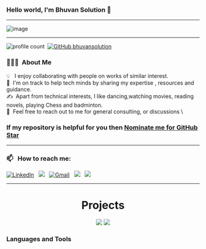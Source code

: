 ### Hello world, I'm Bhuvan Solution  👋 

-----

<p align="center">
 
![image](https://user-images.githubusercontent.com/61057666/169029838-74df663d-2e62-4d77-bdff-b43f7d63f00f.png)

</p>

-----

![profile count](https://komarev.com/ghpvc/?username=bhuvansolution&color=red)&nbsp;
[![GitHub bhuvansolution](https://img.shields.io/github/followers/bhuvansolution?label=follow&style=social)](https://github.com/bhuvansolution)&nbsp;
### 👨🏻‍💻 &nbsp;About Me

💡 &nbsp; I enjoy collaborating with people on works of similar interest.\
🌱 &nbsp;I'm on track to help tech minds by sharing my expertise , resources and guidance.\
✍️ &nbsp;Apart from technical interests, I like dancing,watching movies, reading novels, playing Chess and badminton.\
💬 &nbsp;Feel free to reach out to me for general consulting, or discussions \

### If my repository is helpful for you then [Nominate me for GitHub Star](https://stars.github.com/nominate/)

-----
### 📫 &nbsp; How to reach me:



<a href="https://www.linkedin.com/in/avinash-singh-071b79175/"><img alt="LinkedIn" src="https://img.shields.io/badge/linkedin%20-%230077B5.svg?&style=flat&logo=linkedin&logoColor=white"/></a> &nbsp;
<a href="https://instagram.com/bhuvansolution/"><img src="https://img.shields.io/badge/-@bhuvansolution-E4405F?style=flat&logo=Instagram&logoColor=white"/></a> &nbsp;
<a href="mailto:bhuvansolution99@gmail.com"><img alt="Gmail" src="https://img.shields.io/badge/Gmail-D14836?style=flat&logo=gmail&logoColor=white" /></a> &nbsp;
<a href="https://www.hackerrank.com/bhuvansolution99"><img src="https://img.shields.io/badge/-HackerRank-E4405F?style=flat&logo=HackerRank&logoColor=white"/></a> &nbsp;
<a href="https://leetcode.com/bhuvansolution99/"><img src="https://img.shields.io/badge/-LeetCode-E4405F?style=flat&logo=LeetCode&logoColor=white"/></a> &nbsp;

-----  

<h1 align="center">Projects</h1>

</div>
<div  align="center">
 
<a href="https://avinash201199.github.io/Avinash-Singh/"><img src="https://github-readme-stats.vercel.app/api/pin/?username=bhuvansolution&repo=indorack&show_icons=true&theme=great-gatsby" ></a>
<a href="https://avinash201199.github.io/Avinash-Singh/"><img src="https://github-readme-stats.vercel.app/api/pin/?username=bhuvansolution&repo=App-PrediksiEmas&show_icons=true&theme=great-gatsby" ></a>

</div>



### Languages and Tools
